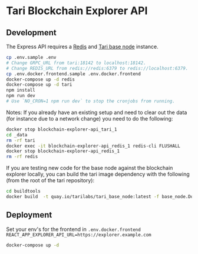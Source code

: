 # Tari Blockchain Explorer API

## Development

The Express API requires a [Redis] and [Tari base node] instance.

```bash
cp .env.sample .env
# Change GRPC_URL from tari:18142 to localhost:18142.
# Change REDIS_URL from redis://redis:6379 to redis://localhost:6379.
cp .env.docker.frontend.sample .env.docker.frontend
docker-compose up -d redis
docker-compose up -d tari
npm install
npm run dev
# Use `NO_CRON=1 npm run dev` to stop the cronjobs from running.
```

Notes:
If you already have an existing setup and need to clear out the data (for instance due to a network change) you need
to do the following:
```bash
docker stop blockchain-explorer-api_tari_1
cd _data
rm -rf tari
docker exec -it blockchain-explorer-api_redis_1 redis-cli FLUSHALL
docker stop blockchain-explorer-api_redis_1
rm -rf redis
```

If you are testing new code for the base node against the blockchain explorer locally, you can build the
tari image dependency with the following (from the root of the tari repository):
```bash
cd buildtools
docker build  -t quay.io/tarilabs/tari_base_node:latest -f base_node.Dockerfile ..
```

## Deployment

Set your env's for the frontend in `.env.docker.frontend`
`REACT_APP_EXPLORER_API_URL=https://explorer.example.com`

```bash
docker-compose up -d
```

[Redis]:https://redis.io/
[Tari base node]:https://github.com/tari-project/tari#running-the-base-node-with-a-docker-image
